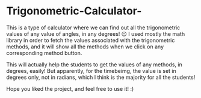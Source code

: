 # Trigonometric-Calculator-

This is a type of calculator where we can find out all the trigonometric values of any value of angles, in any degrees! 😉 I used mostly the math library in order to fetch the values associated with the trigonometric methods, and it will show all the methods when we click on any corresponding method button.

This will actually help the students to get the values of any methods, in degrees, easily! But apparently, for the timebeimg, the value is set in degrees only, not in radians, which I think is the majority for all the students! 

Hope you liked the project, and feel free to use it! :)
